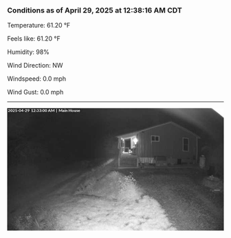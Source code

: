 ### Conditions as of April 29, 2025 at 12:38:16 AM CDT 

Temperature: 61.20 &deg;F

Feels like: 61.20 &deg;F

Humidity: 98%

Wind Direction: NW

Windspeed: 0.0 mph

Wind Gust: 0.0 mph

---

<img src="./images/latest.jpeg"/>


